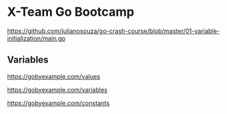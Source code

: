 # X-Team Go Bootcamp

https://github.com/julianosouza/go-crash-course/blob/master/01-variable-initialization/main.go

## Variables 

https://gobyexample.com/values

https://gobyexample.com/variables

https://gobyexample.com/constants